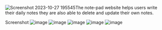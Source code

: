 ![Screenshot 2023-10-27 195545](https://github.com/praveen-all/note-pad/assets/110656664/03a75f8a-cfeb-4875-8dc8-25e493c71e63)The note-pad website helps users write their daily notes 
they are also able to delete and update their own notes.

Screenshot
![image](https://github.com/praveen-all/note-pad/assets/110656664/24502bc2-9b93-41d3-a920-6bd7f66b109a)
![image](https://github.com/praveen-all/note-pad/assets/110656664/0a103092-25e4-4d41-bdec-d83040ee6b51)
![image](https://github.com/praveen-all/note-pad/assets/110656664/55015947-5452-470c-b72c-52434e32a3a6)
![image](https://github.com/praveen-all/note-pad/assets/110656664/41d51ed1-3597-4e68-83c8-3d2ab91e048d)
![image](https://github.com/praveen-all/note-pad/assets/110656664/f68288f9-3ba9-4272-97ae-453ef98a8364)





